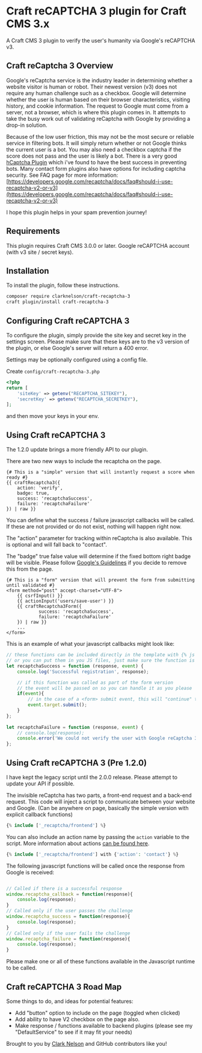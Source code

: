 # Craft reCAPTCHA 3 plugin for Craft CMS 3.x

A Craft CMS 3 plugin to verify the user's humanity via Google's reCAPTCHA v3.

## Craft reCaptcha 3 Overview

Google's reCaptcha service is the industry leader in determining whether a website visitor is human or robot. Their newest version (v3) does not require any human challenge such as a checkbox. Google will determine whether the user is human based on their browser characteristics, visiting history, and cookie information. The request to Google must come from a server, not a browser, which is where this plugin comes in. It attempts to take the busy work out of validating reCaptcha with Google by providing a drop-in solution.

Because of the low user friction, this may not be the most secure or reliable service in filtering bots. It will simply return whether or not Google thinks the current user is a bot. You may also need a checkbox captcha if the score does not pass and the user is likely a bot. There is a very good [hCaptcha Plugin](https://plugins.craftcms.com/craft-hcaptcha) which i've found to have the best success in preventing bots. Many contact form plugins also have options for including captcha security. See FAQ page for more information: [https://developers.google.com/recaptcha/docs/faq#should-i-use-recaptcha-v2-or-v3](https://developers.google.com/recaptcha/docs/faq#should-i-use-recaptcha-v2-or-v3)

I hope this plugin helps in your spam prevention journey!

## Requirements

This plugin requires Craft CMS 3.0.0 or later. Google reCAPTCHA account (with v3 site / secret keys). 

## Installation

To install the plugin, follow these instructions.

```bash
composer require clarknelson/craft-recaptcha-3
craft plugin/install craft-recaptcha-3
```

## Configuring Craft reCAPTCHA 3

To configure the plugin, simply provide the site key and secret key in the settings screen. Please make sure that these keys are to the v3 version of the plugin, or else Google's server will return a 400 error.

Settings may be optionally configured using a config file.

Create `config/craft-recaptcha-3.php`

```php
<?php
return [
    'siteKey' => getenv("RECAPTCHA_SITEKEY"),
    'secretKey' => getenv("RECAPTCHA_SECRETKEY"),
];
```

and then move your keys in your env.

## Using Craft reCAPTCHA 3

The 1.2.0 update brings a more friendly API to our plugin. 

There are two new ways to include the recaptcha on the page.

```twig
{# This is a "simple" version that will instantly request a score when ready #}
{{ craftRecaptcha3({ 
    action: 'verify',
    badge: true,
    success: 'recaptchaSuccess', 
    failure: 'recaptchaFailure' 
}) | raw }}
```

You can define what the success / failure javascript callbacks will be called. If these are not provided or do not exist, nothing will happen right now.

The "action" parameter for tracking within reCaptcha is also available. This is optional and will fall back to "contact".

The "badge" true false value will determine if the fixed bottom right badge will be visible. Please follow [Google's Guidelines](https://developers.google.com/recaptcha/docs/faq#id-like-to-hide-the-recaptcha-badge.-what-is-allowed) if you decide to remove this from the page.

```twig
{# This is a "form" version that will prevent the form from submitting until validated #}
<form method="post" accept-charset="UTF-8">
    {{ csrfInput() }}
    {{ actionInput('users/save-user') }}
    {{ craftRecaptcha3Form({ 
            success: 'recaptchaSuccess', 
            failure: 'recaptchaFailure' 
    }) | raw }}
    ...
</form>
```

This is an example of what your javascript callbacks might look like: 

```js
// these functions can be included directly in the template with {% js %}{% endjs %} tags
// or you can put them in you JS files, just make sure the function is available at runtime
let recaptchaSuccess = function (response, event) {
    console.log('Successful registration', response);

    // if this function was called as part of the form version
    // the event will be passed on so you can handle it as you please
    if(event){
        // in the case of a <form> submit event, this will "continue" the submission
        event.target.submit();
    }
};
          
let recaptchaFailure = function (response, event) {
    // console.log(response);
    console.error('We could not verify the user with Google reCaptcha 3: '+response['error-codes'].join(','))
};
```

## Using Craft reCAPTCHA 3 (Pre 1.2.0)

I have kept the legacy script until the 2.0.0 release. Please attempt to update your API if possible.

The invisible reCaptcha has two parts, a front-end request and a back-end request. This code will inject a script to communicate between your website and Google. (Can be anywhere on page, basically the simple version with explicit callback functions)

```php
{% include ['_recaptcha/frontend'] %}
```

You can also include an action name by passing the `action` variable to the script. More information about actions [can be found here](https://developers.google.com/recaptcha/docs/v3#actions).

```php
{% include ['_recaptcha/frontend'] with {'action': 'contact'} %}
```

The following javascript functions will be called once the response from Google is received:

```js

// Called if there is a successful response
window.recaptcha_callback = function(response){
    console.log(response);
}
// Called only if the user passes the challenge
window.recaptcha_success = function(response){
    console.log(response);
}
// Called only if the user fails the challenge
window.recaptcha_failure = function(response){
    console.log(response);
}
```

Please make one or all of these functions available in the Javascript runtime to be called.

## Craft reCAPTCHA 3 Road Map

Some things to do, and ideas for potential features:

* Add "button" option to include on the page (toggled when clicked)
* Add ability to have V2 checkbox on the page also.
* Make response / functions available to backend plugins (please see my "DefaultService" to see if it may fit your needs)
  
Brought to you by [Clark Nelson](https://clarknelson.com) and GitHub contributors like you!
